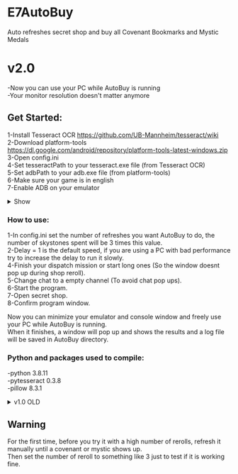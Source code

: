 # E7AutoBuy

Auto refreshes secret shop and buy all Covenant Bookmarks and Mystic Medals  
  
# v2.0
-Now you can use your PC while AutoBuy is running  
-Your monitor resolution doesn't matter anymore  
  
## Get Started:  
1-Install Tesseract OCR https://github.com/UB-Mannheim/tesseract/wiki  
2-Download platform-tools https://dl.google.com/android/repository/platform-tools-latest-windows.zip  
3-Open config.ini  
4-Set tesseractPath to your tesseract.exe file (from Tesseract OCR)  
5-Set adbPath to your adb.exe file (from platform-tools)  
6-Make sure your game is in english  
7-Enable ADB on your emulator  
<details><summary>Show</summary>  
  
![adb](https://user-images.githubusercontent.com/54269537/132781083-e40bd44b-e551-4b84-9da4-586aa519a937.png)  
  
</details>  
  
   
 ### How to use:  
1-In config.ini set the number of refreshes you want AutoBuy to do, the number of skystones spent will be 3 times this value.  
2-Delay = 1 is the default speed, if you are using a PC with bad performance try to increase the delay to run it slowly.   
4-Finish your dispatch mission or start long ones (So the window doesnt pop up during shop reroll).  
5-Change chat to a empty channel (To avoid chat pop ups).    
6-Start the program.  
7-Open secret shop.  
8-Confirm program window.  
  
Now you can minimize your emulator and console window and freely use your PC while AutoBuy is running.  
When it finishes, a window will pop up and shows the results and a log file will be saved in AutoBuy directory.  
  
### Python and packages used to compile:  
-python 3.8.11  
-pytesseract 0.3.8  
-pillow 8.3.1  
  
  

<details><summary>v1.0 OLD</summary>  
  
## Get Started:  
1-Install Tesseract OCR https://github.com/UB-Mannheim/tesseract/wiki  
2-Open config.ini  
3-Make sure tesseractPath is the same you installed tesseract-ocr  
4-Make sure your game is in english  
  
### How to use:  
1-In config.ini set the number of refreshes you want the bot to do, the number of skystones spent will be 3 times this value  
2-Delay = 1 is the default speed, if you are using a PC with bad performance try to increase the delay to run it slowly  
3-Use your emulator with maximized window (Like the images bellow) and it must be on your main monitor  
4-Finish your dispatch mission or start long ones. (So the window doesnt pop up during shop reroll)  
5-Change chat to a empty channel  
6-Start the program  
7-Open secret shop  
8-Confirm program window.  
  
Additional notes:  
It will only work if your screen resolution is in presets.ini, by default 1280x720, 1920x1080 and 2560x1080  
if you use any other resolution change to one of the three above or do your own configuration and write in the file.  
  
### Python and packages used to compile:  
-python 3.8.11  
-pytesseract 0.3.8  
-pillow 8.3.1  
-pyautogui 0.9.53  
  
 ### Setting Up your own resolution:  
 You can edit the presets.ini to add your own resolution, you just need to type for each variable the pixel's coordinates for you resolution.  
 Bellow are some images showing where you should be getting your cordinates from, for each variable.  
 
 Ps: cropubr in images were supose to be cropbr, but i'm too lazy to redo the screens.  
   
 <details><summary>Show Images</summary>  
  
Open up each image to see better the marked pixel  

![1](https://user-images.githubusercontent.com/54269537/131053834-5c2f2efb-09cc-44f0-8692-d1758e5252b7.png)  
  
![2](https://user-images.githubusercontent.com/54269537/131054917-0ba0246b-ad83-4f32-ad44-b41c0cd866a5.png)  
  
![3](https://user-images.githubusercontent.com/54269537/131054932-3c4f4c5e-1f61-4b22-80b9-d96fa14c02ad.png)  
   
![4](https://user-images.githubusercontent.com/54269537/131054955-8722a72b-cfa0-4246-92e9-0cc37cbd1db9.png)

</details>  
</details>  
  
## Warning  
For the first time, before you try it with a high number of rerolls, refresh it manually until a covenant or mystic shows up.  
Then set the number of reroll to something like 3 just to test if it is working fine.
